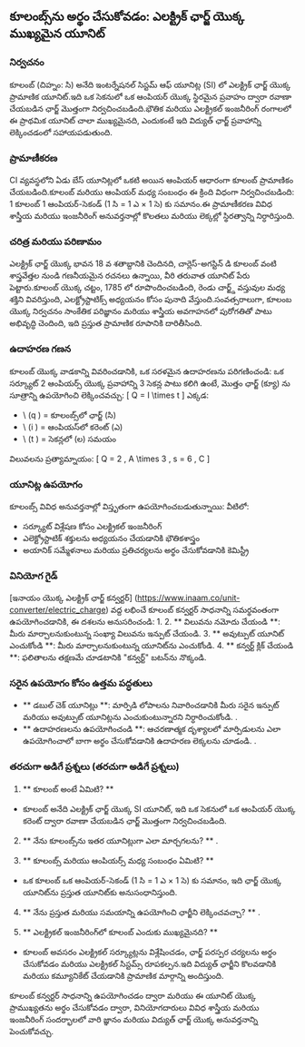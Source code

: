 ## కూలంబ్స్‌ను అర్థం చేసుకోవడం: ఎలక్ట్రిక్ ఛార్జ్ యొక్క ముఖ్యమైన యూనిట్

### నిర్వచనం
కూలంబ్ (చిహ్నం: సి) అనేది ఇంటర్నేషనల్ సిస్టమ్ ఆఫ్ యూనిట్ల (SI) లో ఎలక్ట్రిక్ ఛార్జ్ యొక్క ప్రామాణిక యూనిట్.ఇది ఒక సెకనులో ఒక ఆంపియర్ యొక్క స్థిరమైన ప్రవాహం ద్వారా రవాణా చేయబడిన ఛార్జ్ మొత్తంగా నిర్వచించబడింది.భౌతిక మరియు ఎలక్ట్రికల్ ఇంజనీరింగ్ రంగాలలో ఈ ప్రాథమిక యూనిట్ చాలా ముఖ్యమైనది, ఎందుకంటే ఇది విద్యుత్ ఛార్జ్ ప్రవాహాన్ని లెక్కించడంలో సహాయపడుతుంది.

### ప్రామాణీకరణ
CI వ్యవస్థలోని ఏడు బేస్ యూనిట్లలో ఒకటి అయిన ఆంపియర్ ఆధారంగా కూలంబ్ ప్రామాణికం చేయబడింది.కూలంబ్ మరియు ఆంపియర్ మధ్య సంబంధం ఈ క్రింది విధంగా నిర్వచించబడింది: 1 కూలంబ్ 1 ఆంపియర్-సెకండ్ (1 సి = 1 ఎ × 1 సె) కు సమానం.ఈ ప్రామాణీకరణ వివిధ శాస్త్రీయ మరియు ఇంజనీరింగ్ అనువర్తనాల్లో కొలతలు మరియు లెక్కల్లో స్థిరత్వాన్ని నిర్ధారిస్తుంది.

### చరిత్ర మరియు పరిణామం
ఎలక్ట్రిక్ ఛార్జ్ యొక్క భావన 18 వ శతాబ్దానికి చెందినది, చార్లెస్-అగస్టిన్ డి కూలంబ్ వంటి శాస్త్రవేత్తల నుండి గణనీయమైన రచనలు ఉన్నాయి, వీరి తరువాత యూనిట్ పేరు పెట్టారు.కూలంబ్ యొక్క చట్టం, 1785 లో రూపొందించబడింది, రెండు చార్జ్డ్ వస్తువుల మధ్య శక్తిని వివరిస్తుంది, ఎలక్ట్రోస్టాటిక్స్ అధ్యయనం కోసం పునాది వేస్తుంది.సంవత్సరాలుగా, కూలంబ యొక్క నిర్వచనం సాంకేతిక పరిజ్ఞానం మరియు శాస్త్రీయ అవగాహనలో పురోగతితో పాటు అభివృద్ధి చెందింది, ఇది ప్రస్తుత ప్రామాణిక రూపానికి దారితీసింది.

### ఉదాహరణ గణన
కూలంబ్ యొక్క వాడకాన్ని వివరించడానికి, ఒక సరళమైన ఉదాహరణను పరిగణించండి: ఒక సర్క్యూట్ 2 ఆంపియర్స్ యొక్క ప్రవాహాన్ని 3 సెకన్ల పాటు కలిగి ఉంటే, మొత్తం ఛార్జ్ (క్యూ) ను సూత్రాన్ని ఉపయోగించి లెక్కించవచ్చు:
\[ Q = I \times t \]
ఎక్కడ:
- \ (q \) = కూలంబ్స్‌లో ఛార్జ్ (సి)
- \ (i \) = ఆంపియస్‌లో కరెంట్ (ఎ)
- \ (t \) = సెకన్లలో (ల) సమయం

విలువలను ప్రత్యామ్నాయం:
\[ Q = 2 \, A \times 3 \, s = 6 \, C \]

### యూనిట్ల ఉపయోగం
కూలంబ్స్ వివిధ అనువర్తనాల్లో విస్తృతంగా ఉపయోగించబడుతున్నాయి: వీటిలో:
- సర్క్యూట్ విశ్లేషణ కోసం ఎలక్ట్రికల్ ఇంజనీరింగ్
- ఎలెక్ట్రోస్టాటిక్ శక్తులను అధ్యయనం చేయడానికి భౌతికశాస్త్రం
- అయానిక్ సమ్మేళనాలు మరియు ప్రతిచర్యలను అర్థం చేసుకోవడానికి కెమిస్ట్రీ

### వినియోగ గైడ్
[ఇనాయం యొక్క ఎలక్ట్రిక్ ఛార్జ్ కన్వర్టర్] (https://www.inaam.co/unit-converter/electric_charge) వద్ద లభించే కూలంబ్ కన్వర్టర్ సాధనాన్ని సమర్థవంతంగా ఉపయోగించడానికి, ఈ దశలను అనుసరించండి:
1.
2. ** విలువను నమోదు చేయండి **: మీరు మార్చాలనుకుంటున్న సంఖ్యా విలువను ఇన్పుట్ చేయండి.
3. ** అవుట్పుట్ యూనిట్ ఎంచుకోండి **: మీరు మార్చాలనుకుంటున్న యూనిట్‌ను ఎంచుకోండి.
4. ** కన్వర్ట్ క్లిక్ చేయండి **: ఫలితాలను తక్షణమే చూడటానికి "కన్వర్ట్" బటన్‌ను నొక్కండి.

### సరైన ఉపయోగం కోసం ఉత్తమ పద్ధతులు
- ** డబుల్ చెక్ యూనిట్లు **: మార్పిడి లోపాలను నివారించడానికి మీరు సరైన ఇన్పుట్ మరియు అవుట్పుట్ యూనిట్లను ఎంచుకుంటున్నారని నిర్ధారించుకోండి.
.
- ** ఉదాహరణలను ఉపయోగించండి **: ఆచరణాత్మక దృశ్యాలలో మార్పిడులను ఎలా ఉపయోగించాలో బాగా అర్థం చేసుకోవడానికి ఉదాహరణ లెక్కలను చూడండి.
.

### తరచుగా అడిగే ప్రశ్నలు (తరచుగా అడిగే ప్రశ్నలు)

1. ** కూలంబ్ అంటే ఏమిటి? **
- కూలంబ్ అనేది ఎలక్ట్రిక్ ఛార్జ్ యొక్క SI యూనిట్, ఇది ఒక సెకనులో ఒక ఆంపియర్ యొక్క కరెంట్ ద్వారా రవాణా చేయబడిన ఛార్జ్ మొత్తంగా నిర్వచించబడింది.

2. ** నేను కూలంబ్స్‌ను ఇతర యూనిట్లుగా ఎలా మార్చగలను? **
.

3. ** కూలంబ్స్ మరియు ఆంపియర్స్ మధ్య సంబంధం ఏమిటి? **
- ఒక కూలంబ్ ఒక ఆంపియర్-సెకండ్ (1 సి = 1 ఎ × 1 సె) కు సమానం, ఇది ఛార్జ్ యొక్క యూనిట్‌ను ప్రస్తుత యూనిట్‌కు అనుసంధానిస్తుంది.

4. ** నేను ప్రస్తుత మరియు సమయాన్ని ఉపయోగించి ఛార్జీని లెక్కించవచ్చా? **
.

5. ** ఎలక్ట్రికల్ ఇంజనీరింగ్‌లో కూలంబ్ ఎందుకు ముఖ్యమైనది? **
- కూలంబ్ అవసరం ఎలక్ట్రికల్ సర్క్యూట్లను విశ్లేషించడం, ఛార్జ్ పరస్పర చర్యలను అర్థం చేసుకోవడం మరియు ఎలక్ట్రికల్ సిస్టమ్స్ రూపకల్పన.ఇది విద్యుత్ ఛార్జీని కొలవడానికి మరియు కమ్యూనికేట్ చేయడానికి ప్రామాణిక మార్గాన్ని అందిస్తుంది.

కూలంబ్ కన్వర్టర్ సాధనాన్ని ఉపయోగించడం ద్వారా మరియు ఈ యూనిట్ యొక్క ప్రాముఖ్యతను అర్థం చేసుకోవడం ద్వారా, వినియోగదారులు వివిధ శాస్త్రీయ మరియు ఇంజనీరింగ్ సందర్భాలలో వారి జ్ఞానం మరియు విద్యుత్ ఛార్జ్ యొక్క అనువర్తనాన్ని పెంచుకోవచ్చు.